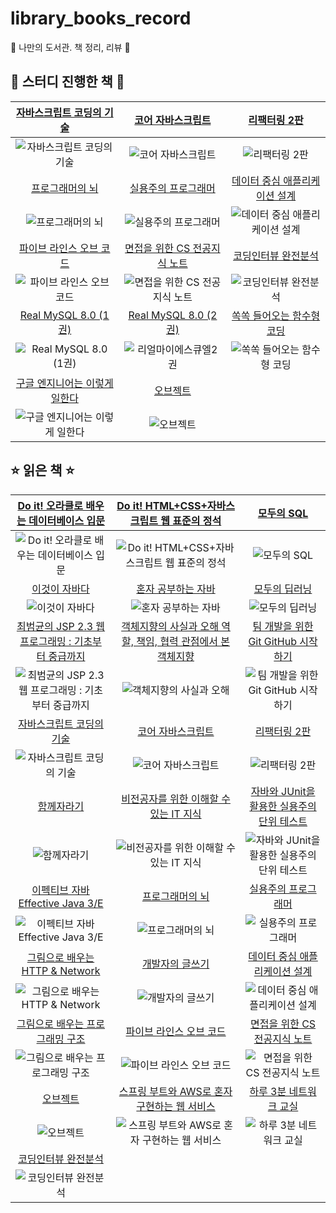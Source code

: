 # library_books_record
📖 나만의 도서관. 책 정리, 리뷰 🔖

## 🎈 스터디 진행한 책 🎈

|[자바스크립트 코딩의 기술](http://www.yes24.com/Product/Goods/85019231?OzSrank=12)|[코어 자바스크립트](http://www.yes24.com/Product/Goods/78586788)|[리팩터링 2판](http://www.yes24.com/Product/Goods/89649360)|
| :---: | :---: | :---: |
|![자바스크립트 코딩의 기술](http://image.yes24.com/goods/85019231/L)|![코어 자바스크립트](http://image.yes24.com/goods/78586788/L)|![리팩터링 2판](http://image.yes24.com/goods/89649360/L)|
|[프로그래머의 뇌](http://www.yes24.com/Product/Goods/105911017)|[실용주의 프로그래머](http://www.yes24.com/Product/Goods/12501565)|[데이터 중심 애플리케이션 설계](http://www.yes24.com/Product/Goods/59566585)|
|![프로그래머의 뇌](http://image.yes24.com/goods/105911017/L)|![실용주의 프로그래머](http://image.yes24.com/goods/12501565/L)|![데이터 중심 애플리케이션 설계](http://image.yes24.com/goods/59566585/L)|
[파이브 라인스 오브 코드](http://www.yes24.com/Product/Goods/116904325)|[면접을 위한 CS 전공지식 노트](http://www.yes24.com/Product/Goods/108887922)|[코딩인터뷰 완전분석](http://www.yes24.com/Product/Goods/44305533)|
![파이브 라인스 오브 코드](http://image.yes24.com/goods/116904325/L)|![면접을 위한 CS 전공지식 노트](http://image.yes24.com/goods/108887922/L)|![코딩인터뷰 완전분석](http://image.yes24.com/goods/44305533/L)|
|[Real MySQL 8.0 (1권) ](http://www.yes24.com/Product/Goods/103415627)|[Real MySQL 8.0 (2권) ](http://www.yes24.com/Product/Goods/103415767)|[쏙쏙 들어오는 함수형 코딩](http://www.yes24.com/Product/Goods/108748841)|
|![Real MySQL 8.0 (1권)](http://image.yes24.com/goods/103415627/L)|![리얼마이에스큐엘2권](http://image.yes24.com/goods/103415767/L)|![쏙쏙 들어오는 함수형 코딩](http://image.yes24.com/goods/108748841/L)|
|[구글 엔지니어는 이렇게 일한다](http://www.yes24.com/Product/Goods/109182479)|[오브젝트](http://www.yes24.com/Product/Goods/74219491?OzSrank=1)||
|![구글 엔지니어는 이렇게 일한다](http://image.yes24.com/goods/109182479/L)|![오브젝트](http://image.yes24.com/goods/74219491/L)||

## ⭐ 읽은 책 ⭐

|[Do it! 오라클로 배우는 데이터베이스 입문](http://www.yes24.com/Product/Goods/65849798)|[Do it! HTML+CSS+자바스크립트 웹 표준의 정석](http://www.yes24.com/Product/Goods/96674934)|[모두의 SQL](http://www.yes24.com/Product/Goods/64434562?OzSrank=1)|
| :---: | :---: | :---: | 
|![Do it! 오라클로 배우는 데이터베이스 입문](http://image.yes24.com/goods/65849798/L)|![Do it! HTML+CSS+자바스크립트 웹 표준의 정석](http://image.yes24.com/goods/96674934/L)|![모두의 SQL](http://image.yes24.com/goods/64434562/L)|
|[이것이 자바다](http://www.yes24.com/Product/Goods/15651484)|[혼자 공부하는 자바](http://www.yes24.com/Product/Goods/74269939?OzSrank=1)|[모두의 딥러닝](http://www.yes24.com/Product/Goods/86611190?OzSrank=1)|
|![이것이 자바다](http://image.yes24.com/goods/15651484/L)|![혼자 공부하는 자바](http://image.yes24.com/goods/74269939/L)|![모두의 딥러닝](http://image.yes24.com/goods/86611190/L)
|[최범균의 JSP 2.3 웹 프로그래밍 : 기초부터 중급까지](http://www.yes24.com/Product/Goods/23087975)|[객체지향의 사실과 오해 역할, 책임, 협력 관점에서 본 객체지향](http://www.yes24.com/Product/Goods/18249021?OzSrank=1)|[팀 개발을 위한 Git GitHub 시작하기](http://www.yes24.com/Product/Goods/85382769?OzSrank=1)|
|![최범균의 JSP 2.3 웹 프로그래밍 : 기초부터 중급까지](http://image.yes24.com/momo/TopCate662/MidCate007/66169398.jpg)|![객체지향의 사실과 오해](http://image.yes24.com/momo/TopCate511/MidCate005/51040273.jpg)|![팀 개발을 위한 Git GitHub 시작하기](http://image.yes24.com/goods/85382769/L )|
|[자바스크립트 코딩의 기술](http://www.yes24.com/Product/Goods/85019231?OzSrank=12)|[코어 자바스크립트](http://www.yes24.com/Product/Goods/78586788)|[리팩터링 2판](http://www.yes24.com/Product/Goods/89649360)|
|![자바스크립트 코딩의 기술](http://image.yes24.com/goods/85019231/L)|![코어 자바스크립트](http://image.yes24.com/goods/78586788/L)|![리팩터링 2판](http://image.yes24.com/goods/89649360/L)|
|[함께자라기](http://www.yes24.com/Product/Goods/67350256)|[비전공자를 위한 이해할 수 있는 IT 지식](http://www.yes24.com/Product/Goods/91165789)|[자바와 JUnit을 활용한 실용주의 단위 테스트](http://www.yes24.com/Product/Goods/75189146)|
|![함께자라기](http://image.yes24.com/goods/67350256/L)|![비전공자를 위한 이해할 수 있는 IT 지식](http://image.yes24.com/goods/91165789/L)|![자바와 JUnit을 활용한 실용주의 단위 테스트](http://image.yes24.com/goods/75189146/L)|
|[이펙티브 자바 Effective Java 3/E](http://www.yes24.com/Product/Goods/65551284)|[프로그래머의 뇌](http://www.yes24.com/Product/Goods/105911017)|[실용주의 프로그래머](http://www.yes24.com/Product/Goods/12501565)|
|![이펙티브 자바 Effective Java 3/E](http://image.yes24.com/goods/65551284/L)|![프로그래머의 뇌](http://image.yes24.com/goods/105911017/L)|![실용주의 프로그래머](http://image.yes24.com/goods/12501565/L)|
|[그림으로 배우는 HTTP & Network](http://www.yes24.com/Product/Goods/15894097?OzSrank=2)|[개발자의 글쓰기](http://www.yes24.com/Product/Goods/79378905)|[데이터 중심 애플리케이션 설계](http://www.yes24.com/Product/Goods/59566585)|
|![그림으로 배우는 HTTP & Network](http://image.yes24.com/momo/TopCate448/MidCate010/44791452.jpg)|![개발자의 글쓰기](http://image.yes24.com/goods/79378905/L)|![데이터 중심 애플리케이션 설계](http://image.yes24.com/goods/59566585/L)|
|[그림으로 배우는 프로그래밍 구조](http://www.yes24.com/Product/Goods/103191961)|[파이브 라인스 오브 코드](http://www.yes24.com/Product/Goods/116904325)|[면접을 위한 CS 전공지식 노트](http://www.yes24.com/Product/Goods/108887922)|
|![그림으로 배우는 프로그래밍 구조](http://image.yes24.com/goods/103191961/L)|![파이브 라인스 오브 코드](http://image.yes24.com/goods/116904325/L)|![면접을 위한 CS 전공지식 노트](http://image.yes24.com/goods/108887922/L)|
|[오브젝트](http://www.yes24.com/Product/Goods/74219491?OzSrank=1)|[스프링 부트와 AWS로 혼자 구현하는 웹 서비스](http://www.yes24.com/Product/Goods/83849117)|[하루 3분 네트워크 교실](http://www.yes24.com/Product/Goods/30670329)|
|![오브젝트](http://image.yes24.com/goods/74219491/L)|![스프링 부트와 AWS로 혼자 구현하는 웹 서비스](http://image.yes24.com/goods/83849117/L)|![하루 3분 네트워크 교실](http://image.yes24.com/momo/TopCate900/MidCate009/89983806.jpg)|
[코딩인터뷰 완전분석](http://www.yes24.com/Product/Goods/44305533)|||
|![코딩인터뷰 완전분석](http://image.yes24.com/goods/44305533/L)||||
